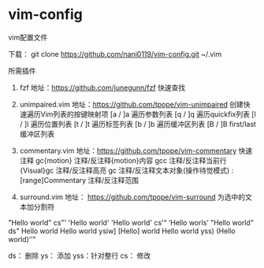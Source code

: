 # vim-config
vim配置文件

下载：
git clone https://github.com/nani0119/vim-config.git  ~/.vim


所需插件
1) fzf 
地址：https://github.com/junegunn/fzf
快速查找

2) unimpaired.vim
地址：https://github.com/tpope/vim-unimpaired
创建快速遍历Vim列表的按键映射项
[a / ]a   遍历参数列表
[q / ]q   遍历quickfix列表
[l / ]l   遍历位置列表
[t / ]t   遍历标签列表
[b / ]b   遍历缓冲区列表
[B / ]B   first/last缓冲区列表

3) commentary.vim
地址：https://github.com/tpope/vim-commentary
快速注释
gc{motion}           注释/反注释{motion}内容
gcc                  注释/反注释当前行
{Visual}gc           注释/反注释高亮
gc                   注释/反注释文本对象(操作待觉模式)
:[range]Commentary   注释/反注释范围

4) surround.vim
地址： https://github.com/tpope/vim-surround
为选中的文本加分割符

"Hello world"      cs"'          'Hello world'
'Hello world'      cs'<q>        <q>Hello worls<q>
"Hello world"      ds"           Hello world
Hello world        ysiw]         [Hello] world
Hello world        yss)          (Hello world)

ds： 删除
ys： 添加
yss：针对整行
cs： 修改
     




